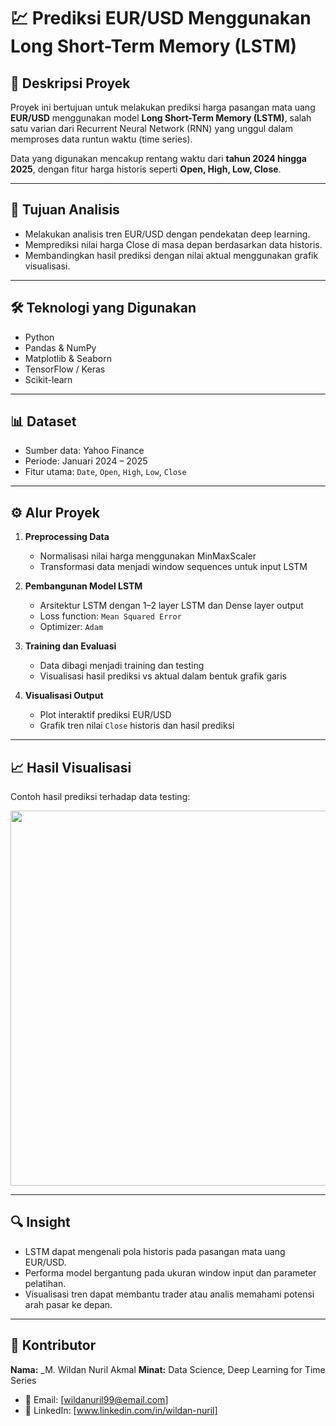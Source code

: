 # 💹 Prediksi EUR/USD Menggunakan Long Short-Term Memory (LSTM)

## 📌 Deskripsi Proyek

Proyek ini bertujuan untuk melakukan prediksi harga pasangan mata uang **EUR/USD** menggunakan model **Long Short-Term Memory (LSTM)**, salah satu varian dari Recurrent Neural Network (RNN) yang unggul dalam memproses data runtun waktu (time series).

Data yang digunakan mencakup rentang waktu dari **tahun 2024 hingga 2025**, dengan fitur harga historis seperti **Open, High, Low, Close**.

---

## 🧠 Tujuan Analisis

- Melakukan analisis tren EUR/USD dengan pendekatan deep learning.
- Memprediksi nilai harga Close di masa depan berdasarkan data historis.
- Membandingkan hasil prediksi dengan nilai aktual menggunakan grafik visualisasi.

---

## 🛠️ Teknologi yang Digunakan

- Python
- Pandas & NumPy
- Matplotlib & Seaborn
- TensorFlow / Keras
- Scikit-learn

---

## 📊 Dataset

- Sumber data: Yahoo Finance
- Periode: Januari 2024 – 2025
- Fitur utama: `Date`, `Open`, `High`, `Low`, `Close`

---

## ⚙️ Alur Proyek

1. **Preprocessing Data**
   - Normalisasi nilai harga menggunakan MinMaxScaler
   - Transformasi data menjadi window sequences untuk input LSTM

2. **Pembangunan Model LSTM**
   - Arsitektur LSTM dengan 1–2 layer LSTM dan Dense layer output
   - Loss function: `Mean Squared Error`
   - Optimizer: `Adam`

3. **Training dan Evaluasi**
   - Data dibagi menjadi training dan testing
   - Visualisasi hasil prediksi vs aktual dalam bentuk grafik garis

4. **Visualisasi Output**
   - Plot interaktif prediksi EUR/USD
   - Grafik tren nilai `Close` historis dan hasil prediksi

---

## 📈 Hasil Visualisasi

Contoh hasil prediksi terhadap data testing:

<p align="center">
  <img src="images/prediction_plot.png" width="600"/>
</p>

---

## 🔍 Insight

- LSTM dapat mengenali pola historis pada pasangan mata uang EUR/USD.
- Performa model bergantung pada ukuran window input dan parameter pelatihan.
- Visualisasi tren dapat membantu trader atau analis memahami potensi arah pasar ke depan.

---

## 👤 Kontributor

**Nama:** _M. Wildan Nuril Akmal 
**Minat:** Data Science, Deep Learning for Time Series  
- 📧 Email: [wildanuril99@email.com]  
- 💼 LinkedIn: [www.linkedin.com/in/wildan-nuril]





